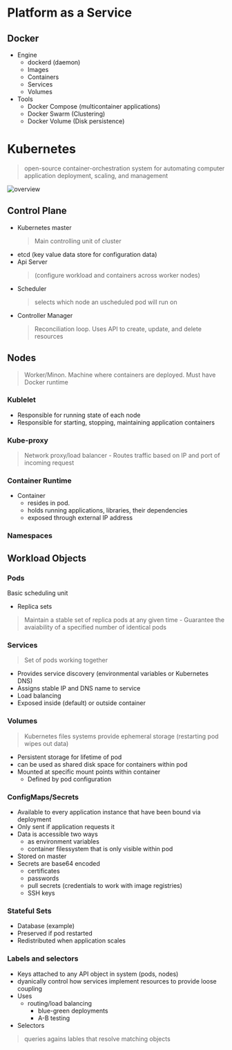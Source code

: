 # Platform as a Service
## Docker
* Engine 
    * dockerd (daemon)
    * Images
    * Containers
    * Services
    * Volumes
* Tools
    * Docker Compose (multicontainer applications)
    * Docker Swarm (Clustering)
    * Docker Volume (Disk persistence)

# Kubernetes
> open-source container-orchestration system for automating computer application deployment, scaling, and management

![overview](https://upload.wikimedia.org/wikipedia/commons/b/be/Kubernetes.png)

## **Control Plane**
- Kubernetes master 
    > Main controlling unit of cluster
- etcd (key value data store for configuration data)
- Api Server 
    > (configure workload and containers across worker nodes)
- Scheduler 
    > selects which node an uscheduled pod will run on 
- Controller Manager 
    >  Reconciliation loop.  Uses API to create, update, and delete resources
## Nodes
> Worker/Minon.  Machine where containers are deployed.  Must have Docker runtime
### Kublelet
  - Responsible for running state of each node
  - Responsible for starting, stopping, maintaining application containers
### Kube-proxy
  > Network proxy/load balancer
    - Routes traffic based on IP and port of incoming request
### Container Runtime
- Container
    - resides in pod.  
    - holds running applications, libraries, their dependencies
    - exposed through external IP address

### Namespaces

## Workload Objects
### Pods 
Basic scheduling unit 
- Replica sets
> Maintain a stable set of replica pods at any given time
    - Guarantee the avaiability of a specified number of identical pods
### Services
  > Set of pods working together
- Provides service discovery (environmental variables or Kubernetes DNS)
- Assigns stable IP and DNS name to service
- Load balancing
- Exposed inside (default) or outside container
### Volumes
  > Kubernetes files systems provide ephemeral storage (restarting pod wipes out data)
  - Persistent storage for lifetime of pod
  - can be used as shared disk space for containers within pod
  - Mounted at specific mount points within container
    - Defined by pod configuration


### ConfigMaps/Secrets
  - Available to every application instance that have been bound via deployment
  - Only sent if application requests it
  - Data is accessible two ways
    - as environment variables
    - container filessystem that is only visible within pod
  - Stored on master
  - Secrets are base64 encoded
    - certificates 
    - passwords
    - pull secrets (credentials to work with image registries)
    - SSH keys
  
### Stateful Sets
- Database (example)   
- Preserved if pod restarted
- Redistributed when application scales

### Labels and selectors
- Keys attached to any API object in system (pods, nodes)
- dyanically control how services implement resources to provide loose coupling
- Uses
  - routing/load balancing
    - blue-green deployments
    - A-B testing
- Selectors
 > queries agains lables that resolve matching objects



